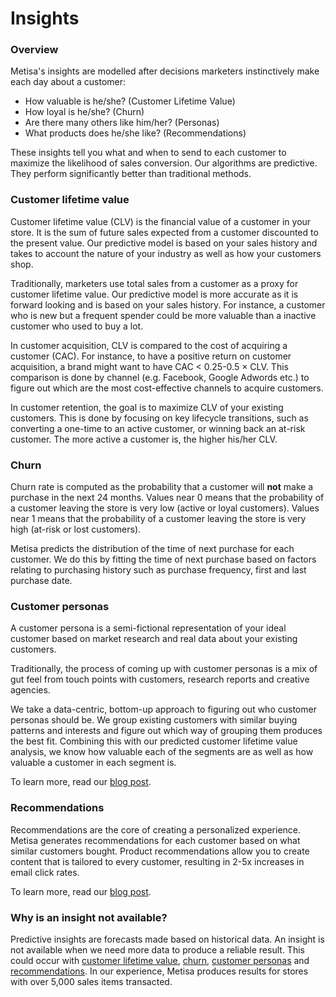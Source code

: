 # Insights

### Overview

Metisa's insights are modelled after decisions marketers instinctively make each day about a customer:

* How valuable is he/she? (Customer Lifetime Value)
* How loyal is he/she? (Churn)
* Are there many others like him/her? (Personas)
* What products does he/she like? (Recommendations)

These insights tell you what and when to send to each customer to maximize the likelihood of sales conversion. Our algorithms are predictive. They perform significantly better than traditional methods.

### Customer lifetime value

Customer lifetime value (CLV) is the financial value of a customer in your store. It is the sum of future sales expected from a customer discounted to the present value. Our predictive model is based on your sales history and takes to account the nature of your industry as well as how your customers shop.

Traditionally, marketers use total sales from a customer as a proxy for customer lifetime value. Our predictive model is more accurate as it is forward looking and is based on your sales history. For instance, a customer who is new but a frequent spender could be more valuable than a inactive customer who used to buy a lot.

In customer acquisition, CLV is compared to the cost of acquiring a customer (CAC). For instance, to have a positive return on customer acquisition, a brand might want to have CAC < 0.25-0.5 &times; CLV. This comparison is done by channel (e.g. Facebook, Google Adwords etc.) to figure out which are the most cost-effective channels to acquire customers.

In customer retention, the goal is to maximize CLV of your existing customers. This is done by focusing on key lifecycle transitions, such as converting a one-time to an active customer, or winning back an at-risk customer. The more active a customer is, the higher his/her CLV.

### Churn

Churn rate is computed as the probability that a customer will **not** make a purchase in the next 24 months. Values near 0 means that the probability of a customer leaving the store is very low (active or loyal customers). Values near 1 means that the probability of a customer leaving the store is very high (at-risk or lost customers).

Metisa predicts the distribution of the time of next purchase for each customer. We do this by fitting the time of next purchase based on factors relating to purchasing history such as purchase frequency, first and last purchase date.

### Customer personas

A customer persona is a semi-fictional representation of your ideal customer based on market research and real data about your existing customers.

Traditionally, the process of coming up with customer personas is a mix of gut feel from touch points with customers, research reports and creative agencies.

We take a data-centric, bottom-up approach to figuring out who customer personas should be. We group existing customers with similar buying patterns and interests and figure out which way of grouping them produces the best fit. Combining this with our predicted customer lifetime value analysis, we know how valuable each of the segments are as well as how valuable a customer in each segment is.

To learn more, read our [blog post](http://askmetisa.com/blog/bottom-up-customer-personas/).

### Recommendations

Recommendations are the core of creating a personalized experience. Metisa generates recommendations for each customer based on what similar customers bought. Product recommendations allow you to create content that is tailored to every customer, resulting in 2-5x increases in email click rates.

To learn more, read our [blog post](http://askmetisa.com/blog/personalised-product-recommendations/).

### Why is an insight not available?

Predictive insights are forecasts made based on historical data. An insight is not available when we need more data to produce a reliable result. This could occur with [customer lifetime value](#customer-lifetime-value), [churn](#churn), [customer personas](#customer-personas) and [recommendations](#recommendations). In our experience, Metisa produces results for stores with over 5,000 sales items transacted.